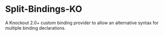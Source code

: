 Split-Bindings-KO
=================

A Knockout 2.0+ custom binding provider to allow an alternative syntax for multiple binding declarations.